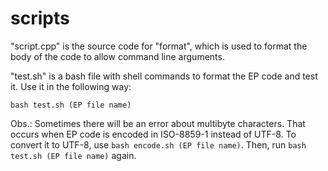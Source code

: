 # scripts

"script.cpp" is the source code for "format", which is used to format the body of the code to allow command line arguments.

"test.sh" is a bash file with shell commands to format the EP code and test it. Use it in the following way:

```
bash test.sh (EP file name)
```
Obs.: Sometimes there will be an error about multibyte characters. That occurs when EP code is encoded in ISO-8859-1 instead of UTF-8.
To convert it to UTF-8, use `bash encode.sh (EP file name)`. Then, run `bash test.sh (EP file name)` again.
